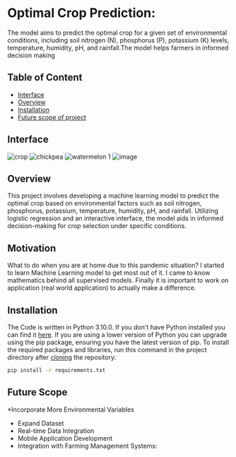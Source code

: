 # Optimal Crop Prediction:
The model aims to predict the optimal crop for a given set of environmental conditions, including soil nitrogen (N), phosphorus (P), potassium (K) levels, temperature, humidity, pH, and rainfall.The model helps farmers in informed decision making

## Table of Content
  * [Interface](#interface)
  * [Overview](#overview)
  * [Installation](#installation)
  * [Future scope of project](#future-scope)
  


## Interface
![crop](https://github.com/Akbar-ds/Optimal-Crop-Prediction/assets/172882659/601ceec8-fa66-48c0-9a5b-4fcfd29d4736)
![chickpea](https://github.com/Akbar-ds/Optimal-Crop-Prediction/assets/172882659/8f79258e-ccdb-40ca-951d-b98d5a98ea26)
![watermelon 1](https://github.com/Akbar-ds/Optimal-Crop-Prediction/assets/172882659/e2404413-0f89-42c6-ae82-5ac98c46f65c)
![image](https://github.com/Akbar-ds/Optimal-Crop-Prediction/assets/172882659/be2e2334-6075-4347-a99c-7f8db336c81c)


## Overview
This project involves developing a machine learning model to predict the optimal crop based on environmental factors such as soil nitrogen, phosphorus, potassium, temperature, humidity, pH, and rainfall. Utilizing logistic regression and an interactive interface, the model aids in informed decision-making for crop selection under specific conditions.

## Motivation
What to do when you are at home due to this pandemic situation? I started to learn Machine Learning model to get most out of it. I came to know mathematics behind all supervised models. Finally it is important to work on application (real world application) to actually make a difference.

## Installation
The Code is written in Python 3.10.0. If you don't have Python installed you can find it [here](https://www.python.org/downloads/). If you are using a lower version of Python you can upgrade using the pip package, ensuring you have the latest version of pip. To install the required packages and libraries, run this command in the project directory after [cloning](https://www.howtogeek.com/451360/how-to-clone-a-github-repository/) the repository:
```bash
pip install -r requirements.txt
```

## Future Scope

*Incorporate More Environmental Variables
* Expand Dataset
* Real-time Data Integration
* Mobile Application Development
* Integration with Farming Management Systems:
